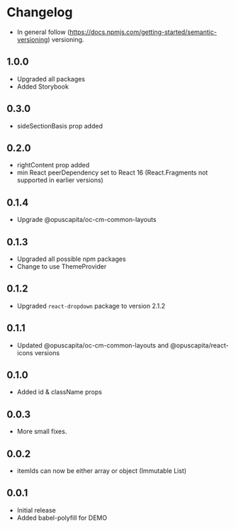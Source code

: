 # Changelog
* In general follow (https://docs.npmjs.com/getting-started/semantic-versioning) versioning.

## <next>

## 1.0.0
* Upgraded all packages
* Added Storybook

## 0.3.0
* sideSectionBasis prop added

## 0.2.0
* rightContent prop added
* min React peerDependency set to React 16 (React.Fragments not supported in earlier versions)

## 0.1.4
* Upgrade @opuscapita/oc-cm-common-layouts

## 0.1.3
* Upgraded all possible npm packages
* Change to use ThemeProvider

## 0.1.2
* Upgraded `react-dropdown` package to version 2.1.2

## 0.1.1
* Updated @opuscapita/oc-cm-common-layouts and @opuscapita/react-icons versions

## 0.1.0
* Added id & className props

## 0.0.3
* More small fixes.

## 0.0.2 
* itemIds can now be either array or object (Immutable List)

## 0.0.1
* Initial release
* Added babel-polyfill for DEMO
